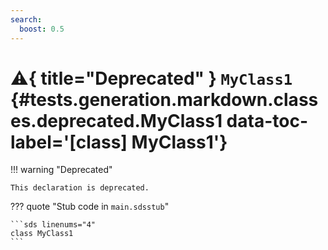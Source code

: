 ```yaml
---
search:
  boost: 0.5
---
```


# :warning:{ title="Deprecated" } <code class="doc-symbol doc-symbol-class"></code> `MyClass1` {#tests.generation.markdown.classes.deprecated.MyClass1 data-toc-label='[class] MyClass1'}

!!! warning "Deprecated"

    This declaration is deprecated.

??? quote "Stub code in `main.sdsstub`"

    ```sds linenums="4"
    class MyClass1
    ```
